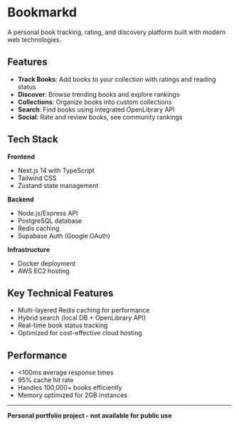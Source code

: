 # Bookmarkd

A personal book tracking, rating, and discovery platform built with modern web technologies.

## Features

- **Track Books**: Add books to your collection with ratings and reading status
- **Discover**: Browse trending books and explore rankings
- **Collections**: Organize books into custom collections
- **Search**: Find books using integrated OpenLibrary API
- **Social**: Rate and review books, see community rankings

## Tech Stack

**Frontend**
- Next.js 14 with TypeScript
- Tailwind CSS
- Zustand state management

**Backend**
- Node.js/Express API
- PostgreSQL database
- Redis caching
- Supabase Auth (Google OAuth)

**Infrastructure**
- Docker deployment
- AWS EC2 hosting

## Key Technical Features

- Multi-layered Redis caching for performance
- Hybrid search (local DB + OpenLibrary API)
- Real-time book status tracking
- Optimized for cost-effective cloud hosting

## Performance

- <100ms average response times
- 95% cache hit rate
- Handles 100,000+ books efficiently
- Memory optimized for 2GB instances

---

**Personal portfolio project - not available for public use**